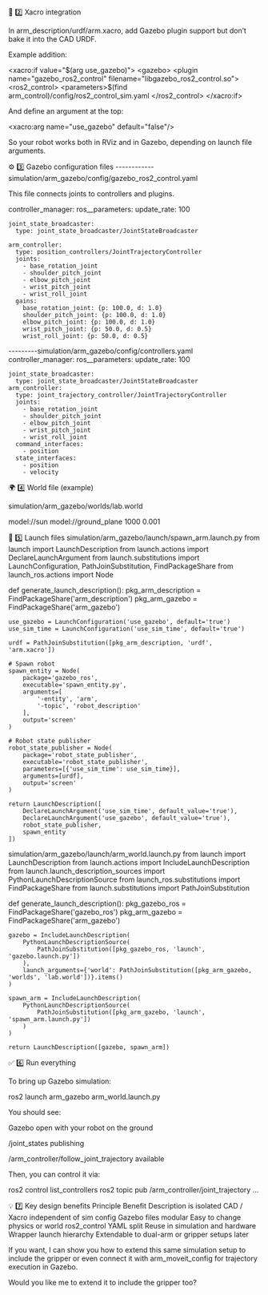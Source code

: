 🧩 2️⃣ Xacro integration

In arm_description/urdf/arm.xacro, add Gazebo plugin support but don’t bake it into the CAD URDF.

Example addition:

<!-- Only loaded in simulation -->
<xacro:if value="$(arg use_gazebo)">
  <gazebo>
    <plugin name="gazebo_ros2_control" filename="libgazebo_ros2_control.so">
      <ros2_control>
        <parameters>$(find arm_control)/config/ros2_control_sim.yaml</parameters>
      </ros2_control>
    </plugin>
  </gazebo>
</xacro:if>


And define an argument at the top:

<xacro:arg name="use_gazebo" default="false"/>


So your robot works both in RViz and in Gazebo, depending on launch file arguments.

⚙️ 3️⃣ Gazebo configuration files
------------simulation/arm_gazebo/config/gazebo_ros2_control.yaml

This file connects joints to controllers and plugins.

controller_manager:
  ros__parameters:
    update_rate: 100

    joint_state_broadcaster:
      type: joint_state_broadcaster/JointStateBroadcaster

    arm_controller:
      type: position_controllers/JointTrajectoryController
      joints:
        - base_rotation_joint
        - shoulder_pitch_joint
        - elbow_pitch_joint
        - wrist_pitch_joint
        - wrist_roll_joint
      gains:
        base_rotation_joint: {p: 100.0, d: 1.0}
        shoulder_pitch_joint: {p: 100.0, d: 1.0}
        elbow_pitch_joint: {p: 100.0, d: 1.0}
        wrist_pitch_joint: {p: 50.0, d: 0.5}
        wrist_roll_joint: {p: 50.0, d: 0.5}

---------simulation/arm_gazebo/config/controllers.yaml
controller_manager:
  ros__parameters:
    update_rate: 100

    joint_state_broadcaster:
      type: joint_state_broadcaster/JointStateBroadcaster
    arm_controller:
      type: joint_trajectory_controller/JointTrajectoryController
      joints:
        - base_rotation_joint
        - shoulder_pitch_joint
        - elbow_pitch_joint
        - wrist_pitch_joint
        - wrist_roll_joint
      command_interfaces:
        - position
      state_interfaces:
        - position
        - velocity

🌍 4️⃣ World file (example)

simulation/arm_gazebo/worlds/lab.world

<sdf version="1.6">
  <world name="lab">
    <include>
      <uri>model://sun</uri>
    </include>
    <include>
      <uri>model://ground_plane</uri>
    </include>
    <physics type="ode">
      <real_time_update_rate>1000</real_time_update_rate>
      <max_step_size>0.001</max_step_size>
    </physics>
  </world>
</sdf>

🚀 5️⃣ Launch files
simulation/arm_gazebo/launch/spawn_arm.launch.py
from launch import LaunchDescription
from launch.actions import DeclareLaunchArgument
from launch.substitutions import LaunchConfiguration, PathJoinSubstitution, FindPackageShare
from launch_ros.actions import Node

def generate_launch_description():
    pkg_arm_description = FindPackageShare('arm_description')
    pkg_arm_gazebo = FindPackageShare('arm_gazebo')

    use_gazebo = LaunchConfiguration('use_gazebo', default='true')
    use_sim_time = LaunchConfiguration('use_sim_time', default='true')

    urdf = PathJoinSubstitution([pkg_arm_description, 'urdf', 'arm.xacro'])

    # Spawn robot
    spawn_entity = Node(
        package='gazebo_ros',
        executable='spawn_entity.py',
        arguments=[
            '-entity', 'arm',
            '-topic', 'robot_description'
        ],
        output='screen'
    )

    # Robot state publisher
    robot_state_publisher = Node(
        package='robot_state_publisher',
        executable='robot_state_publisher',
        parameters=[{'use_sim_time': use_sim_time}],
        arguments=[urdf],
        output='screen'
    )

    return LaunchDescription([
        DeclareLaunchArgument('use_sim_time', default_value='true'),
        DeclareLaunchArgument('use_gazebo', default_value='true'),
        robot_state_publisher,
        spawn_entity
    ])

simulation/arm_gazebo/launch/arm_world.launch.py
from launch import LaunchDescription
from launch.actions import IncludeLaunchDescription
from launch.launch_description_sources import PythonLaunchDescriptionSource
from launch_ros.substitutions import FindPackageShare
from launch.substitutions import PathJoinSubstitution

def generate_launch_description():
    pkg_gazebo_ros = FindPackageShare('gazebo_ros')
    pkg_arm_gazebo = FindPackageShare('arm_gazebo')

    gazebo = IncludeLaunchDescription(
        PythonLaunchDescriptionSource(
            PathJoinSubstitution([pkg_gazebo_ros, 'launch', 'gazebo.launch.py'])
        ),
        launch_arguments={'world': PathJoinSubstitution([pkg_arm_gazebo, 'worlds', 'lab.world'])}.items()
    )

    spawn_arm = IncludeLaunchDescription(
        PythonLaunchDescriptionSource(
            PathJoinSubstitution([pkg_arm_gazebo, 'launch', 'spawn_arm.launch.py'])
        )
    )

    return LaunchDescription([gazebo, spawn_arm])

✅ 6️⃣ Run everything

To bring up Gazebo simulation:

ros2 launch arm_gazebo arm_world.launch.py


You should see:

Gazebo open with your robot on the ground

/joint_states publishing

/arm_controller/follow_joint_trajectory available

Then, you can control it via:

ros2 control list_controllers
ros2 topic pub /arm_controller/joint_trajectory ...

💡 7️⃣ Key design benefits
Principle	Benefit
Description is isolated	CAD / Xacro independent of sim config
Gazebo files modular	Easy to change physics or world
ros2_control YAML split	Reuse in simulation and hardware
Wrapper launch hierarchy	Extendable to dual-arm or gripper setups later

If you want, I can show you how to extend this same simulation setup to include the gripper or even connect it with arm_moveit_config for trajectory execution in Gazebo.

Would you like me to extend it to include the gripper too?